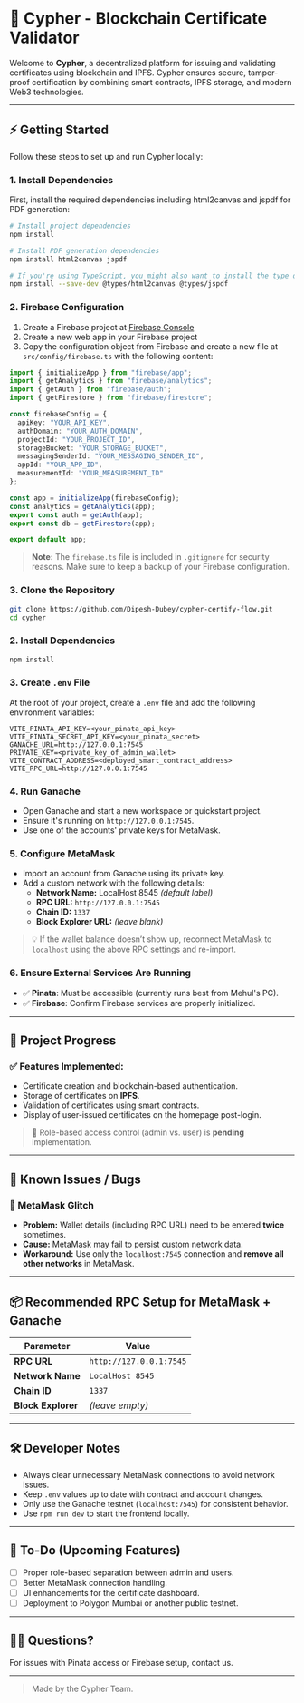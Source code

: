 # 🔐 Cypher - Blockchain Certificate Validator

Welcome to **Cypher**, a decentralized platform for issuing and validating certificates using blockchain and IPFS. Cypher ensures secure, tamper-proof certification by combining smart contracts, IPFS storage, and modern Web3 technologies.

---

## ⚡️ Getting Started

Follow these steps to set up and run Cypher locally:

### 1. Install Dependencies

First, install the required dependencies including html2canvas and jspdf for PDF generation:

```bash
# Install project dependencies
npm install

# Install PDF generation dependencies
npm install html2canvas jspdf

# If you're using TypeScript, you might also want to install the type definitions
npm install --save-dev @types/html2canvas @types/jspdf
```

### 2. Firebase Configuration

1. Create a Firebase project at [Firebase Console](https://console.firebase.google.com/)
2. Create a new web app in your Firebase project
3. Copy the configuration object from Firebase and create a new file at `src/config/firebase.ts` with the following content:

```typescript
import { initializeApp } from "firebase/app";
import { getAnalytics } from "firebase/analytics";
import { getAuth } from "firebase/auth";
import { getFirestore } from "firebase/firestore";

const firebaseConfig = {
  apiKey: "YOUR_API_KEY",
  authDomain: "YOUR_AUTH_DOMAIN",
  projectId: "YOUR_PROJECT_ID",
  storageBucket: "YOUR_STORAGE_BUCKET",
  messagingSenderId: "YOUR_MESSAGING_SENDER_ID",
  appId: "YOUR_APP_ID",
  measurementId: "YOUR_MEASUREMENT_ID"
};

const app = initializeApp(firebaseConfig);
const analytics = getAnalytics(app);
export const auth = getAuth(app);
export const db = getFirestore(app);

export default app;
```

> **Note:** The `firebase.ts` file is included in `.gitignore` for security reasons. Make sure to keep a backup of your Firebase configuration.

### 3. Clone the Repository

```bash
git clone https://github.com/Dipesh-Dubey/cypher-certify-flow.git
cd cypher
```

### 2. Install Dependencies

```bash
npm install
```

### 3. Create `.env` File

At the root of your project, create a `.env` file and add the following environment variables:

```env
VITE_PINATA_API_KEY=<your_pinata_api_key>
VITE_PINATA_SECRET_API_KEY=<your_pinata_secret>
GANACHE_URL=http://127.0.0.1:7545
PRIVATE_KEY=<private_key_of_admin_wallet>
VITE_CONTRACT_ADDRESS=<deployed_smart_contract_address>
VITE_RPC_URL=http://127.0.0.1:7545
```

### 4. Run Ganache

- Open Ganache and start a new workspace or quickstart project.
- Ensure it's running on `http://127.0.0.1:7545`.
- Use one of the accounts' private keys for MetaMask.

### 5. Configure MetaMask

- Import an account from Ganache using its private key.
- Add a custom network with the following details:
  - **Network Name:** LocalHost 8545 *(default label)*
  - **RPC URL:** `http://127.0.0.1:7545`
  - **Chain ID:** `1337`
  - **Block Explorer URL:** *(leave blank)*

> 💡 If the wallet balance doesn’t show up, reconnect MetaMask to `localhost` using the above RPC settings and re-import.

### 6. Ensure External Services Are Running

- ✅ **Pinata**: Must be accessible (currently runs best from Mehul's PC).
- ✅ **Firebase**: Confirm Firebase services are properly initialized.

---

## 🚀 Project Progress

### ✅ Features Implemented:
- Certificate creation and blockchain-based authentication.
- Storage of certificates on **IPFS**.
- Validation of certificates using smart contracts.
- Display of user-issued certificates on the homepage post-login.

> 🚧 Role-based access control (admin vs. user) is **pending** implementation.

---

## 🐞 Known Issues / Bugs

### 🔁 MetaMask Glitch
- **Problem:** Wallet details (including RPC URL) need to be entered **twice** sometimes.
- **Cause:** MetaMask may fail to persist custom network data.
- **Workaround:** Use only the `localhost:7545` connection and **remove all other networks** in MetaMask.

---

## 📦 Recommended RPC Setup for MetaMask + Ganache

| Parameter          | Value                    |
|--------------------|--------------------------|
| **RPC URL**        | `http://127.0.0.1:7545`  |
| **Network Name**   | `LocalHost 8545`         |
| **Chain ID**       | `1337`                   |
| **Block Explorer** | *(leave empty)*          |

---

## 🛠 Developer Notes

- Always clear unnecessary MetaMask connections to avoid network issues.
- Keep `.env` values up to date with contract and account changes.
- Only use the Ganache testnet (`localhost:7545`) for consistent behavior.
- Use `npm run dev` to start the frontend locally.

---

## 📌 To-Do (Upcoming Features)

- [ ] Proper role-based separation between admin and users.
- [ ] Better MetaMask connection handling.
- [ ] UI enhancements for the certificate dashboard.
- [ ] Deployment to Polygon Mumbai or another public testnet.

---

## 🙋‍♂️ Questions?

For issues with Pinata access or Firebase setup, contact us.

---

> Made by the Cypher Team.
#